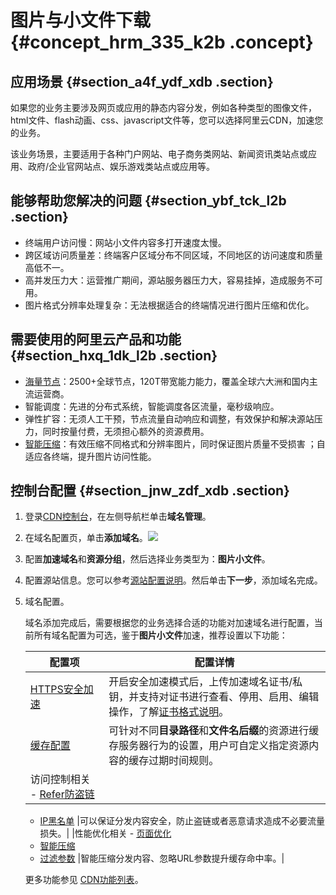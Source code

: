 # 图片与小文件下载 {#concept_hrm_335_k2b .concept}

## 应用场景 {#section_a4f_ydf_xdb .section}

如果您的业务主要涉及网页或应用的静态内容分发，例如各种类型的图像文件，html文件、flash动画、css、javascript文件等，您可以选择阿里云CDN，加速您的业务。

该业务场景，主要适用于各种门户网站、电子商务类网站、新闻资讯类站点或应用、政府/企业官网站点、娱乐游戏类站点或应用等。

## 能够帮助您解决的问题 {#section_ybf_tck_l2b .section}

-   终端用户访问慢：网站小文件内容多打开速度太慢。
-   跨区域访问质量差：终端客户区域分布不同区域，不同地区的访问速度和质量高低不一。
-   高并发压力大：运营推广期间，源站服务器压力大，容易挂掉，造成服务不可用。
-   图片格式分辨率处理复杂：无法根据适合的终端情况进行图片压缩和优化。

## 需要使用的阿里云产品和功能 {#section_hxq_1dk_l2b .section}

-   [海量节点](intl.zh-CN/产品简介/节点分布.md#)：2500+全球节点，120T带宽能力能力，覆盖全球六大洲和国内主流运营商。
-   智能调度：先进的分布式系统，智能调度各区流量，毫秒级响应。
-   弹性扩容：无须人工干预，节点流量自动响应和调整，有效保护和解决源站压力，同时按量付费，无须担心额外的资源费用。
-   [智能压缩](../../../../../intl.zh-CN/用户指南/域名管理/性能优化设置/智能压缩.md#)：有效压缩不同格式和分辨率图片，同时保证图片质量不受损害 ；自适应各终端，提升图片访问性能。

## 控制台配置 {#section_jnw_zdf_xdb .section}

1.  登录[CDN控制台](https://cdn.console.aliyun.com)，在左侧导航栏单击**域名管理**。
2.  在域名配置页，单击**添加域名**。![](http://static-aliyun-doc.oss-cn-hangzhou.aliyuncs.com/assets/img/15465/155261977911942_zh-CN.png)
3.  配置**加速域名**和**资源分组**，然后选择业务类型为：**图片小文件**。
4.  配置源站信息。您可以参考[源站配置说明](../../../../../intl.zh-CN/用户指南/域名管理/内容回源设置/源站设置.md#)。然后单击**下一步**，添加域名完成。
5.  域名配置。

    域名添加完成后，需要根据您的业务选择合适的功能对加速域名进行配置，当前所有域名配置为可选，鉴于**图片小文件**加速，推荐设置以下功能：

    |配置项|配置详情|
    |---|----|
    |[HTTPS安全加速](intl.zh-CN/用户指南/域名管理/HTTPS安全加速/HTTPS安全加速设置.md#)|开启安全加速模式后，上传加速域名证书/私钥，并支持对证书进行查看、停用、启用、编辑操作，了解[证书格式说明](intl.zh-CN/用户指南/域名管理/HTTPS安全加速/证书格式说明.md#)。|
    |[缓存配置](intl.zh-CN/用户指南/域名管理/节点缓存设置/缓存配置.md#)|可针对不同**目录路径**和**文件名后缀**的资源进行缓存服务器行为的设置，用户可自定义指定资源内容的缓存过期时间规则。|
    |访问控制相关    -   [Refer防盗链](intl.zh-CN/用户指南/域名管理/访问控制设置/防盗链.md#)
    -   [IP黑名单](intl.zh-CN/用户指南/域名管理/访问控制设置/IP黑__白名单.md#)
|可以保证分发内容安全，防止盗链或者恶意请求造成不必要流量损失。|
    |性能优化相关    -   [页面优化](intl.zh-CN/用户指南/域名管理/性能优化设置/页面优化.md#)
    -   [智能压缩](intl.zh-CN/用户指南/域名管理/性能优化设置/智能压缩.md#)
    -   [过滤参数](intl.zh-CN/用户指南/域名管理/性能优化设置/过滤参数.md#)
|智能压缩分发内容、忽略URL参数提升缓存命中率。|

    更多功能参见 [CDN功能列表](intl.zh-CN/用户指南/CDN功能列表.md#)。


